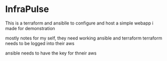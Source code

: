 # InfraPulse

This is a terraform and ansiblle to configure and host a simple webapp i made for demonstration

mostly notes for my self,
they need working ansible and terraform
terraform needs to be logged into their aws

ansible needs to have the key for thneir aws
